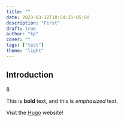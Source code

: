 ```yaml
---
title: ""
date: 2023-03-12T18:54:21-05:00
description: "First"
draft: true
author: "kp"
cover: ""
tags: ["test"]
theme: "light"
---
```

## Introduction
8

This is **bold** text, and this is *emphasized* text.

Visit the [Hugo](https://gohugo.io) website!